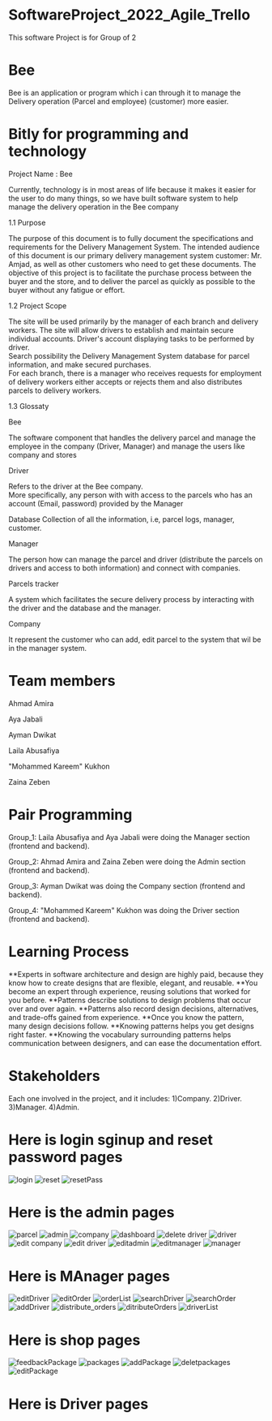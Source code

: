 # SoftwareProject_2022_Agile_Trello	
This software Project is for Group of 2	
# Bee	
Bee is an application or program which i can through it to manage the Delivery operation (Parcel and employee) (customer) more easier.	
# Bitly for programming and technology	


Project Name : Bee	

Currently, technology is in most areas of life because it makes it easier for the user to do many things, so we have built software system to help manage the delivery operation in the Bee company 	

1.1 Purpose	

The purpose of this document is to fully document the specifications and requirements for the Delivery Management System. The intended audience of this document is our primary delivery management system customer: Mr. Amjad, as well as other customers who need to get these documents.	
The objective of this project is to facilitate the purchase process between the buyer and the store, and to deliver the parcel as quickly as possible to the buyer without any fatigue or effort.	

1.2 Project Scope	

The site will be used primarily by the manager of each branch and delivery workers. The site will allow drivers to establish and maintain secure individual accounts. Driver's account displaying tasks to be performed by driver.	
Search possibility the Delivery Management System database for parcel information, and make secured purchases.	
For each branch, there is a manager who receives requests for employment of delivery workers either accepts or rejects them and also distributes parcels to delivery workers.	


1.3 Glossaty 	

Bee	

The software component that handles the delivery parcel and manage the employee in the company (Driver, Manager) and manage the users like company and stores 	

Driver	

Refers to the driver at the Bee company. 	
More specifically, any person with with access to the parcels who has an account (Email, password) provided by the Manager	

Database Collection of all the information, i.e, parcel logs, manager, customer.	

Manager 	

The person how can manage the parcel and driver (distribute the parcels on drivers and access to both information) and connect with companies.	

Parcels tracker 	

A system which facilitates the secure delivery process by interacting with the driver and the database and the manager.	

Company 	

It represent the customer who can add, edit parcel to the system that wil be in the manager system.	

# Team members	
Ahmad Amira	

Aya Jabali	

Ayman Dwikat	

Laila Abusafiya	

"Mohammed Kareem" Kukhon	

Zaina Zeben	

# Pair Programming 

Group_1: Laila Abusafiya and Aya Jabali were doing the Manager section (frontend and backend).

Group_2: Ahmad Amira and Zaina Zeben were doing the Admin section (frontend and backend).

Group_3: Ayman Dwikat was doing the Company section (frontend and backend).

Group_4: "Mohammed Kareem" Kukhon was doing the Driver section (frontend and backend).

# Learning Process
**Experts in software architecture and design are highly paid, because they know how to create 
designs that are flexible, elegant, and reusable. **You become an expert through experience, 
reusing solutions that worked for you before. **Patterns describe solutions to design problems
that occur over and over again. **Patterns also record design decisions, alternatives, and 
trade-offs gained from experience. **Once you know the pattern, many design decisions follow. 
**Knowing patterns helps you get designs right faster. **Knowing the vocabulary surrounding 
patterns helps communication between designers, and can ease the documentation effort.

# Stakeholders

Each one involved in the project, and it includes: 1)Company. 2)Driver. 3)Manager. 4)Admin.
 
# Here is login sginup and reset password pages
![login](https://user-images.githubusercontent.com/100162487/168092322-4ace81ec-fd11-47c4-9803-2df647b4cea9.jpg)
![reset](https://user-images.githubusercontent.com/100162487/168092337-93b5ae32-b124-487d-8ce0-7209022c548a.jpg)
![resetPass](https://user-images.githubusercontent.com/100162487/168092342-de769cc2-1b90-46ec-a6fb-e0fda4a631a2.jpg)

# Here is the admin pages

![parcel](https://user-images.githubusercontent.com/100162487/168093757-1bfc790e-4620-47e8-900d-968c6527596d.jpg)
![admin](https://user-images.githubusercontent.com/100162487/168093765-5a497a00-7728-4d4e-9423-3abfe637a6a0.jpg)
![company](https://user-images.githubusercontent.com/100162487/168093769-fb3b90fd-7888-4e42-8669-130698a71600.jpg)
![dashboard](https://user-images.githubusercontent.com/100162487/168093772-2dfa9c00-a91b-4041-820b-79b1135eefef.jpg)
![delete driver](https://user-images.githubusercontent.com/100162487/168093775-bc3e9b54-b286-42c2-ac02-2ae0ed094261.jpg)
![driver](https://user-images.githubusercontent.com/100162487/168093778-0462da2a-8582-499b-8346-b58f10d074c2.jpg)
![edit company](https://user-images.githubusercontent.com/100162487/168093781-2274c7fd-2e62-4158-804f-6244faaa0767.jpg)
![edit driver](https://user-images.githubusercontent.com/100162487/168093783-606b8bcd-8146-45ac-8896-816b9cfd6714.jpg)
![editadmin](https://user-images.githubusercontent.com/100162487/168093787-58e22887-223a-427f-9edf-e84c5bd59056.jpg)
![editmanager](https://user-images.githubusercontent.com/100162487/168093789-4b4605b5-8e09-47b9-8fcd-999e18be167f.jpg)
![manager](https://user-images.githubusercontent.com/100162487/168093793-181d8b4a-2183-4b99-b771-d2533af1d856.jpg)

# Here is MAnager pages

![editDriver](https://user-images.githubusercontent.com/100162487/168094323-d5bfaccd-c77e-4c13-b487-6fbf660bb700.jpg)
![editOrder](https://user-images.githubusercontent.com/100162487/168094333-93b3f8b3-048e-42a0-bf50-b4723a2dd952.jpg)
![orderList](https://user-images.githubusercontent.com/100162487/168094335-05264f76-032e-46d6-8b90-a5fb8aebd048.jpg)
![searchDriver](https://user-images.githubusercontent.com/100162487/168094337-96cd6d73-298b-4a87-b28f-19de167221d0.jpg)
![searchOrder](https://user-images.githubusercontent.com/100162487/168094338-f5d7b995-c68f-4884-bfed-78b30924fff1.jpg)
![addDriver](https://user-images.githubusercontent.com/100162487/168094341-326839df-47c3-4ef8-8cef-3a0092fc5015.jpg)
![distribute_orders](https://user-images.githubusercontent.com/100162487/168094342-ad5bf1e0-163f-43e1-8b3f-429b7dec9ef8.jpg)
![ditributeOrders](https://user-images.githubusercontent.com/100162487/168094343-872e3f79-c4ab-4d78-beca-d6a11c3d056a.jpg)
![driverList](https://user-images.githubusercontent.com/100162487/168094346-8a9f0afd-954d-4491-a422-c0d8b926e7a9.jpg)

# Here is shop pages

![feedbackPackage](https://user-images.githubusercontent.com/100162487/168094780-11958d94-dcbc-4b70-a8bc-2fe7a3c8cf2a.jpg)
![packages](https://user-images.githubusercontent.com/100162487/168094795-e79ad532-6e9f-446d-8b85-9adfb7702812.jpg)
![addPackage](https://user-images.githubusercontent.com/100162487/168094802-06821358-eef1-4955-ac08-1f3d59054faf.jpg)
![deletpackages](https://user-images.githubusercontent.com/100162487/168094805-5cf16912-1f5c-4c1e-875c-e30c4cab0241.jpg)
![editPackage](https://user-images.githubusercontent.com/100162487/168094810-05065a62-8f5c-43a5-af44-036d9cf2e84a.jpg)

# Here is Driver pages
